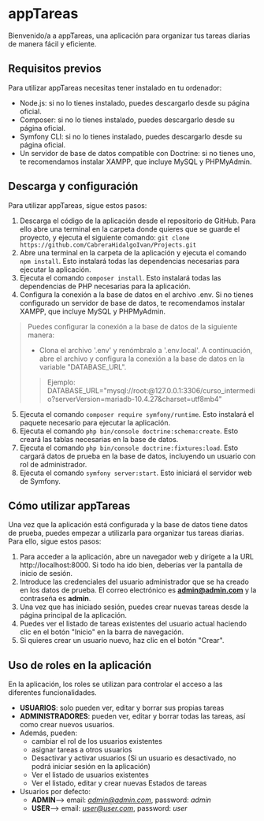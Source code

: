 # appTareas

Bienvenido/a a appTareas, una aplicación para organizar tus tareas diarias de manera fácil y eficiente.

## Requisitos previos

Para utilizar appTareas necesitas tener instalado en tu ordenador:

* Node.js: si no lo tienes instalado, puedes descargarlo desde su página oficial.
* Composer: si no lo tienes instalado, puedes descargarlo desde su página oficial.
* Symfony CLI: si no lo tienes instalado, puedes descargarlo desde su página oficial.
* Un servidor de base de datos compatible con Doctrine: si no tienes uno, te recomendamos instalar XAMPP, que
  incluye MySQL y PHPMyAdmin.

## Descarga y configuración

Para utilizar appTareas, sigue estos pasos:

1. Descarga el código de la aplicación desde el repositorio de GitHub. Para ello abre una terminal en la carpeta donde
   quieres que se guarde el proyecto, y ejecuta el siguiente
   comando: ````git clone https://github.com/CabreraHidalgoIvan/Projects.git````
2. Abre una terminal en la carpeta de la aplicación y ejecuta el comando ```npm install```. Esto instalará todas las
   dependencias necesarias para ejecutar la aplicación.
3. Ejecuta el comando ```composer install```. Esto instalará todas las dependencias de PHP necesarias para la
   aplicación.
4. Configura la conexión a la base de datos en el archivo .env. Si no tienes configurado un servidor de base de datos,
   te recomendamos instalar XAMPP, que incluye MySQL y PHPMyAdmin.
> Puedes configurar la conexión a la base de datos de la siguiente manera:
> * Clona el archivo '.env' y renómbralo a '.env.local'. A continuación, abre el archivo y configura la conexión a
   la base de datos en la variable "DATABASE_URL".
>> Ejemplo: DATABASE_URL="mysql://root:@127.0.0.1:3306/curso_intermedio?serverVersion=mariadb-10.4.27&charset=utf8mb4"
5. Ejecuta el comando ```composer require symfony/runtime```. Esto instalará el paquete necesario para ejecutar la
   aplicación.
6. Ejecuta el comando ```php bin/console doctrine:schema:create```. Esto creará las tablas necesarias en la base de
   datos.
7. Ejecuta el comando ```php bin/console doctrine:fixtures:load```. Esto cargará datos de prueba en la base de datos,
   incluyendo un usuario con rol de administrador.
8. Ejecuta el comando ```symfony server:start```. Esto iniciará el servidor web de Symfony.

## Cómo utilizar appTareas

Una vez que la aplicación está configurada y la base de datos tiene datos de prueba, puedes empezar a utilizarla para
organizar tus tareas diarias. Para ello, sigue estos pasos:

1. Para acceder a la aplicación, abre un navegador web y dirígete a la URL http://localhost:8000. Si todo ha ido bien,
   deberías ver la pantalla de inicio de sesión.
2. Introduce las credenciales del usuario administrador que se ha creado en los datos de prueba. El correo electrónico
   es **admin@admin.com** y la contraseña es **admin**.
3. Una vez que has iniciado sesión, puedes crear nuevas tareas desde la página principal de la aplicación.
4. Puedes ver el listado de tareas existentes del usuario actual haciendo clic en el botón "Inicio" en la barra de
   navegación.
5. Si quieres crear un usuario nuevo, haz clic en el botón "Crear".

## Uso de roles en la aplicación

En la aplicación, los roles se utilizan para controlar el acceso a las diferentes funcionalidades.
* **USUARIOS**: solo pueden ver, editar y borrar sus propias tareas
* **ADMINISTRADORES**: pueden ver, editar y borrar todas las tareas, así como crear nuevos usuarios. 
* Además, pueden:
  * cambiar el rol de los usuarios existentes
  * asignar tareas a otros usuarios
  * Desactivar y activar usuarios (Si un usuario es desactivado, no podrá iniciar sesión en la aplicación)
  * Ver el listado de usuarios existentes
  * Ver el listado, editar y crear nuevas Estados de tareas
* Usuarios por defecto:
  * **ADMIN**--> email: *admin@admin.com*, password: *admin*
  * **USER**--> email: *user@user.com*, password: *user*